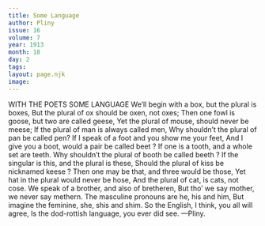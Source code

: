```yaml
---
title: Some Language
author: Pliny
issue: 16
volume: 7
year: 1913
month: 18
day: 2
tags:
layout: page.njk
image:
---
```

WITH THE POETS SOME LANGUAGE    We’ll begin with a box, but the plural is boxes, But the plural of ox should be oxen, not oxes; Then one fowl is goose, but two are called geese, Yet the plural of mouse, should never be meese; If the plural of man is always called men, Why shouldn’t the plural of pan be called pen? If I speak of a foot and you show me your feet, And I give you a boot, would a pair be called beet ? If one is a tooth, and a whole set are teeth. Why shouldn’t the plural of booth be called beeth ? If the singular is this, and the plural is these, Should the plural of kiss be nicknamed keese ? Then one may be that, and three would be those, Yet hat in the plural would never be hose, And the plural of cat, is cats, not cose. We speak of a brother, and also of bretheren, But tho’ we say mother, we never say methern. The masculine pronouns are he, his and him, But imagine the feminine, she, shis and shim. So the English, I think, you all will agree, Is the dod-rottish language, you ever did see. —Pliny. 


